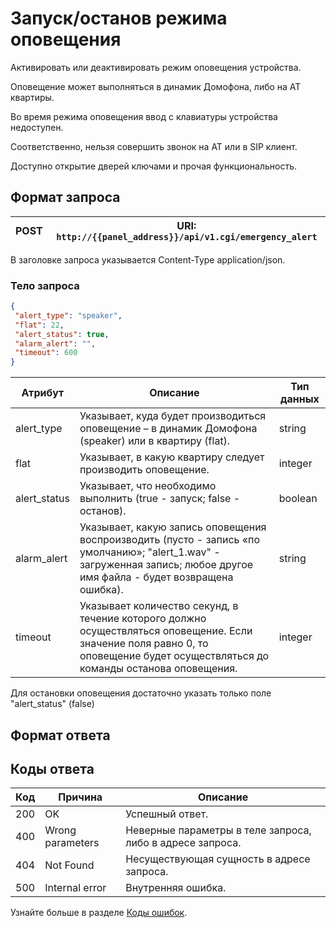 # Запуск/останов режима оповещения 

Активировать или деактивировать режим оповещения устройства.

Оповещение может выполняться в динамик Домофона, либо на АТ квартиры.

Во время режима оповещения ввод с клавиатуры устройства недоступен. 

Соответственно, нельзя совершить звонок на АТ или в SIP клиент. 

Доступно открытие дверей ключами и прочая функциональность.


## Формат запроса


| <format style="" color="ForestGreen"> POST </format> | URI: `http://{{panel_address}}/api/v1.cgi/emergency_alert` |
|:----------------------------------------------------:|------------------------------------------------------------|

<note>
В заголовке запроса указывается Content-Type application/json.
</note>

### Тело запроса

<tabs>
<tab title="JSON">

```JSON
{
 "alert_type": "speaker",
 "flat": 22,
 "alert_status": true,
 "alarm_alert": "",
 "timeout": 600
}

```
</tab>
</tabs>


| Атрибут      | Описание                                                                                                                                                                         | Тип данных |
|--------------|----------------------------------------------------------------------------------------------------------------------------------------------------------------------------------|------------|
| alert_type   | Указывает, куда будет производиться оповещение – в динамик Домофона (speaker) или в квартиру (flat).                                                                             | string     |
| flat         | Указывает, в какую квартиру следует производить оповещение.                                                                                                                      | integer    |
| alert_status | Указывает, что необходимо выполнить (true - запуск; false - останов).                                                                                                            | boolean    |
| alarm_alert  | Указывает, какую запись оповещения воспроизводить (пусто - запись «по умолчанию»; "alert_1.wav" - загруженная запись; любое другое имя файла - будет возвращена ошибка).         | string     |
| timeout      | Указывает количество секунд, в течение которого должно осуществляться оповещение. Если значение поля равно 0, то оповещение будет осуществляться до команды останова оповещения. | integer    |


<warning>
Для остановки оповещения достаточно указать только поле "alert_status" (false)
</warning>

## Формат ответа

## Коды ответа 


| Код | Причина          | Описание                                                  |
|-----|------------------|-----------------------------------------------------------|
| 200 | OK               | Успешный ответ.                                           |
| 400 | Wrong parameters | Неверные параметры в теле запроса, либо в адресе запроса. |
| 404 | Not Found        | Несуществующая сущность в адресе запроса.                 |
| 500 | Internal error   | Внутренняя ошибка.                                        |


Узнайте больше в разделе [Коды ошибок](Коды-ошибок.md).